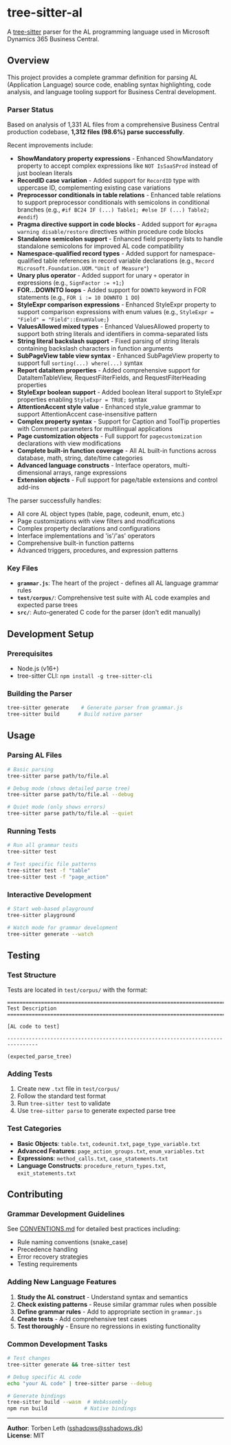 # tree-sitter-al

A [tree-sitter](https://tree-sitter.github.io/tree-sitter/) parser for the AL programming language used in Microsoft Dynamics 365 Business Central.

## Overview

This project provides a complete grammar definition for parsing AL (Application Language) source code, enabling syntax highlighting, code analysis, and language tooling support for Business Central development.

### Parser Status

Based on analysis of 1,331 AL files from a comprehensive Business Central production codebase, **1,312 files (98.6%) parse successfully**.

Recent improvements include:
- **ShowMandatory property expressions** - Enhanced ShowMandatory property to accept complex expressions like `NOT IsSaaSProd` instead of just boolean literals
- **RecordID case variation** - Added support for `RecordID` type with uppercase ID, complementing existing case variations
- **Preprocessor conditionals in table relations** - Enhanced table relations to support preprocessor conditionals with semicolons in conditional branches (e.g., `#if BC24 IF (...) Table1; #else IF (...) Table2; #endif`)
- **Pragma directive support in code blocks** - Added support for `#pragma warning disable/restore` directives within procedure code blocks
- **Standalone semicolon support** - Enhanced field property lists to handle standalone semicolons for improved AL code compatibility
- **Namespace-qualified record types** - Added support for namespace-qualified table references in record variable declarations (e.g., `Record Microsoft.Foundation.UOM."Unit of Measure"`)
- **Unary plus operator** - Added support for unary `+` operator in expressions (e.g., `SignFactor := +1;`)
- **FOR...DOWNTO loops** - Added support for `DOWNTO` keyword in FOR statements (e.g., `FOR i := 10 DOWNTO 1 DO`)
- **StyleExpr comparison expressions** - Enhanced StyleExpr property to support comparison expressions with enum values (e.g., `StyleExpr = "Field" = "Field"::EnumValue;`)
- **ValuesAllowed mixed types** - Enhanced ValuesAllowed property to support both string literals and identifiers in comma-separated lists
- **String literal backslash support** - Fixed parsing of string literals containing backslash characters in function arguments
- **SubPageView table view syntax** - Enhanced SubPageView property to support full `sorting(...) where(...)` syntax
- **Report dataitem properties** - Added comprehensive support for DataItemTableView, RequestFilterFields, and RequestFilterHeading properties
- **StyleExpr boolean support** - Added boolean literal support to StyleExpr properties enabling `StyleExpr = TRUE;` syntax
- **AttentionAccent style value** - Enhanced style_value grammar to support AttentionAccent case-insensitive pattern
- **Complex property syntax** - Support for Caption and ToolTip properties with Comment parameters for multilingual applications
- **Page customization objects** - Full support for `pagecustomization` declarations with view modifications
- **Complete built-in function coverage** - All AL built-in functions across database, math, string, date/time categories
- **Advanced language constructs** - Interface operators, multi-dimensional arrays, range expressions
- **Extension objects** - Full support for page/table extensions and control add-ins

The parser successfully handles:
- All core AL object types (table, page, codeunit, enum, etc.)
- Page customizations with view filters and modifications
- Complex property declarations and configurations  
- Interface implementations and 'is'/'as' operators
- Comprehensive built-in function patterns
- Advanced triggers, procedures, and expression patterns

### Key Files

- **`grammar.js`**: The heart of the project - defines all AL language grammar rules
- **`test/corpus/`**: Comprehensive test suite with AL code examples and expected parse trees
- **`src/`**: Auto-generated C code for the parser (don't edit manually)

## Development Setup

### Prerequisites
- Node.js (v16+)
- tree-sitter CLI: `npm install -g tree-sitter-cli`

### Building the Parser
```bash
tree-sitter generate    # Generate parser from grammar.js
tree-sitter build      # Build native parser
```

## Usage

### Parsing AL Files
```bash
# Basic parsing
tree-sitter parse path/to/file.al

# Debug mode (shows detailed parse tree)
tree-sitter parse path/to/file.al --debug

# Quiet mode (only shows errors)
tree-sitter parse path/to/file.al --quiet
```

### Running Tests
```bash
# Run all grammar tests
tree-sitter test

# Test specific file patterns
tree-sitter test -f "table"
tree-sitter test -f "page_action"
```

### Interactive Development
```bash
# Start web-based playground
tree-sitter playground

# Watch mode for grammar development
tree-sitter generate --watch
```

## Testing

### Test Structure
Tests are located in `test/corpus/` with the format:
```
================================================================================
Test Description
================================================================================

[AL code to test]

--------------------------------------------------------------------------------

(expected_parse_tree)
```

### Adding Tests
1. Create new `.txt` file in `test/corpus/`
2. Follow the standard test format
3. Run `tree-sitter test` to validate
4. Use `tree-sitter parse` to generate expected parse tree

### Test Categories
- **Basic Objects**: `table.txt`, `codeunit.txt`, `page_type_variable.txt`
- **Advanced Features**: `page_action_groups.txt`, `enum_variables.txt`
- **Expressions**: `method_calls.txt`, `case_statements.txt`
- **Language Constructs**: `procedure_return_types.txt`, `exit_statements.txt`

## Contributing

### Grammar Development Guidelines
See [CONVENTIONS.md](CONVENTIONS.md) for detailed best practices including:
- Rule naming conventions (snake_case)
- Precedence handling
- Error recovery strategies
- Testing requirements

### Adding New Language Features
1. **Study the AL construct** - Understand syntax and semantics
2. **Check existing patterns** - Reuse similar grammar rules when possible
3. **Define grammar rules** - Add to appropriate section in `grammar.js`
4. **Create tests** - Add comprehensive test cases
5. **Test thoroughly** - Ensure no regressions in existing functionality

### Common Development Tasks
```bash
# Test changes
tree-sitter generate && tree-sitter test

# Debug specific AL code
echo "your AL code" | tree-sitter parse --debug

# Generate bindings
tree-sitter build --wasm  # WebAssembly
npm run build            # Native bindings
```

---

**Author**: Torben Leth (sshadows@sshadows.dk)  
**License**: MIT
